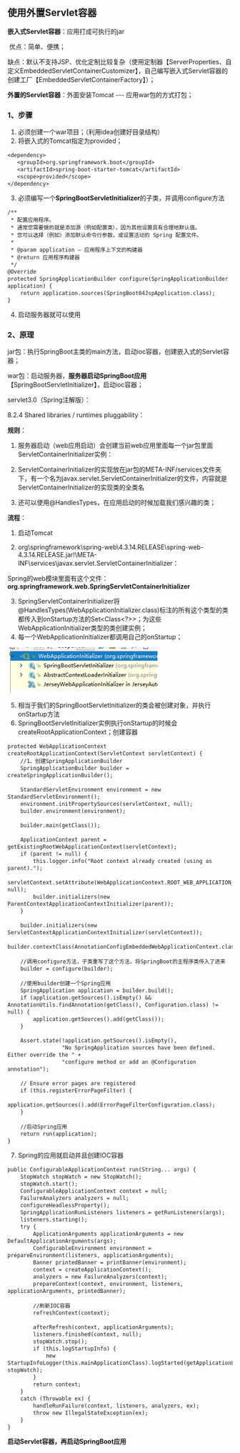 ## 使用外置Servlet容器

**嵌入式Servlet容器**：应用打成可执行的jar

​    优点：简单、便携；

​    缺点：默认不支持JSP、优化定制比较复杂（使用定制器【ServerProperties、自定义EmbeddedServletContainerCustomizer】，自己编写嵌入式Servlet容器的创建工厂【EmbeddedServletContainerFactory】）；

**外置的Servlet容器**：外面安装Tomcat --- 应用war包的方式打包；

### 1、步骤

1. 必须创建一个war项目；（利用idea创建好目录结构）
2. 将嵌入式的Tomcat指定为provided；

```
<dependency>
   <groupId>org.springframework.boot</groupId>
   <artifactId>spring-boot-starter-tomcat</artifactId>
   <scope>provided</scope>
</dependency>
```

3. 必须编写一个**SpringBootServletInitializer**的子类，并调用configure方法

```
/**
 * 配置应用程序。
 * 通常您需要做的就是添加源（例如配置类），因为其他设置具有合理地默认值。
 * 您可以选择（例如）添加默认命令行参数，或设置活动的 Spring 配置文件。
 *
 * @param application – 应用程序上下文的构建器
 * @return 应用程序构建器
 */
@Override
protected SpringApplicationBuilder configure(SpringApplicationBuilder application) {
    return application.sources(SpringBoot04JspApplication.class);
}
```

4. 启动服务器就可以使用

### 2、原理

jar包：执行SpringBoot主类的main方法，启动ioc容器，创建嵌入式的Servlet容器；

war包：启动服务器，**服务器启动SpringBoot应用**【SpringBootServletInitializer】，启动ioc容器；



servlet3.0（Spring注解版）：

8.2.4 Shared libraries / runtimes pluggability：

**规则**：

1. 服务器启动（web应用启动）会创建当前web应用里面每一个jar包里面ServletContainerInitializer实例：

2. ServletContainerInitializer的实现放在jar包的META-INF/services文件夹下，有一个名为javax.servlet.ServletContainerInitializer的文件，内容就是ServletContainerInitializer的实现类的全类名

3. 还可以使用@HandlesTypes，在应用启动的时候加载我们感兴趣的类；



**流程**：

1. 启动Tomcat

2. org\springframework\spring-web\4.3.14.RELEASE\spring-web-4.3.14.RELEASE.jar!\META-INF\services\javax.servlet.ServletContainerInitializer：

Spring的web模块里面有这个文件：**org.springframework.web.SpringServletContainerInitializer**

3. SpringServletContainerInitializer将@HandlesTypes(WebApplicationInitializer.class)标注的所有这个类型的类都传入到onStartup方法的Set<Class<?>>；为这些WebApplicationInitializer类型的类创建实例；
4. 每一个WebApplicationInitializer都调用自己的onStartup；

​    ![image-202111162000041835.png](pic/image-202111162000041835.png)

5. 相当于我们的SpringBootServletInitializer的类会被创建对象，并执行onStartup方法
6. SpringBootServletInitializer实例执行onStartup的时候会createRootApplicationContext；创建容器

```
protected WebApplicationContext createRootApplicationContext(ServletContext servletContext) {
    //1、创建SpringApplicationBuilder
    SpringApplicationBuilder builder = createSpringApplicationBuilder();
    
    StandardServletEnvironment environment = new StandardServletEnvironment();
    environment.initPropertySources(servletContext, null);
    builder.environment(environment);
    
    builder.main(getClass());
    
    ApplicationContext parent = getExistingRootWebApplicationContext(servletContext);
    if (parent != null) {
        this.logger.info("Root context already created (using as parent).");
        servletContext.setAttribute(WebApplicationContext.ROOT_WEB_APPLICATION_CONTEXT_ATTRIBUTE, null);
        builder.initializers(new ParentContextApplicationContextInitializer(parent));
    }
    
    builder.initializers(new ServletContextApplicationContextInitializer(servletContext));
    builder.contextClass(AnnotationConfigEmbeddedWebApplicationContext.class);

    //调用configure方法，子类重写了这个方法，将SpringBoot的主程序类传入了进来
    builder = configure(builder);

    //使用builder创建一个Spring应用
    SpringApplication application = builder.build();
    if (application.getSources().isEmpty() && AnnotationUtils.findAnnotation(getClass(), Configuration.class) != null) {
        application.getSources().add(getClass());
    }
    
    Assert.state(!application.getSources().isEmpty(),
                 "No SpringApplication sources have been defined. Either override the " + 
                 "configure method or add an @Configuration annotation");
    
    // Ensure error pages are registered
    if (this.registerErrorPageFilter) {
        application.getSources().add(ErrorPageFilterConfiguration.class);
    }
    
    //启动Spring应用
    return run(application);
}
```

7. Spring的应用就启动并且创建IOC容器

```
public ConfigurableApplicationContext run(String... args) {
    StopWatch stopWatch = new StopWatch();
    stopWatch.start();
    ConfigurableApplicationContext context = null;
    FailureAnalyzers analyzers = null;
    configureHeadlessProperty();
    SpringApplicationRunListeners listeners = getRunListeners(args);
    listeners.starting();
    try {
        ApplicationArguments applicationArguments = new DefaultApplicationArguments(args);
        ConfigurableEnvironment environment = prepareEnvironment(listeners, applicationArguments);
        Banner printedBanner = printBanner(environment);
        context = createApplicationContext();
        analyzers = new FailureAnalyzers(context);
        prepareContext(context, environment, listeners, applicationArguments, printedBanner);

        //刷新IOC容器
        refreshContext(context);
        
        afterRefresh(context, applicationArguments);
        listeners.finished(context, null);
        stopWatch.stop();
        if (this.logStartupInfo) {
            new StartupInfoLogger(this.mainApplicationClass).logStarted(getApplicationLog(), stopWatch);
        }
        return context;
    }
    catch (Throwable ex) {
        handleRunFailure(context, listeners, analyzers, ex);
        throw new IllegalStateException(ex);
    }
}
```

**启动Servlet容器，再启动SpringBoot应用**
